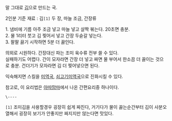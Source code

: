 말 그대로 [김](%EA%B9%80.md)으로 만드는 국.

2인분 기준 재료 : 김`[1]` 두 장, 마늘 조금, 간장류

1\. 냄비에 기름 아주 조금 넣고 마늘 넣고 살짝 볶는다. 20초면 충분.  
2\. 물 1리터 붓고 김 찢어서 넣고 간장 두숟갈 넣는다.  
3\. 팔팔 끓기 시작하면 5분 더 끓인다.

의외로 시원하다. 간장대신 파는 조미 육수류 전부 쓸 수 있다.  
실패하기도 어렵다. 간이 모자라면 간장 더 넣고 짜면 물 부어서 한소끔 더 끓이는 것으로 충분. 건더기가 모자라면 김 더 찢어넣으면 된다.

익숙해지면 스킬을 [미역국](%EB%AF%B8%EC%97%AD%EA%B5%AD.md), [쇠고기미역국](%EC%87%A0%EA%B3%A0%EA%B8%B0%20%EB%AF%B8%EC%97%AD%EA%B5%AD.md)으로 진화시킬 수
있다.

참고로, 이 요리법은 [아따맘마](%EC%95%84%EB%94%B0%EB%A7%98%EB%A7%88.md)에서 나온 간편요리중
하나이다.  

`\----`

`[1]` 조미김을 사용할경우 굉장히 쉽게 짜진다, 거기다가 물이 끓는순간부터 김이 사분오열해서 굉장히 보기가 안좋지만 짜지지만 않는다면
맛있다.

